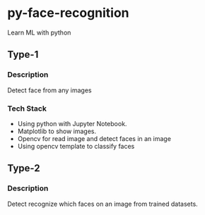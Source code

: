 # py-face-recognition
Learn ML with python

## Type-1
### Description
Detect face from any images
### Tech Stack
- Using python with Jupyter Notebook. 
- Matplotlib to show images.
- Opencv for read image and detect faces in an image
- Using opencv template to classify faces

## Type-2
### Description
Detect recognize which faces on an image from trained datasets.
